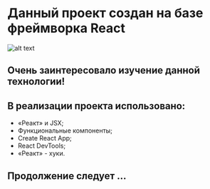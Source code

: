 # Данный проект создан на базе фреймворка React

![alt text](https://codeworksbd.com/wp-content/uploads/2019/11/ReactJS.png)

## Очень заинтересовало изучение данной технологии! 

## В реализации проекта использовано:
* «Реакт» и JSX;
* Функциональные компоненты;
* Create React App;
* React DevTools;
*  «Реакт» - хуки.

## Продолжение следует ...

